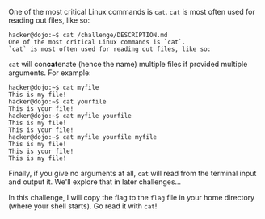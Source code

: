 One of the most critical Linux commands is `cat`.
`cat` is most often used for reading out files, like so:

```
hacker@dojo:~$ cat /challenge/DESCRIPTION.md
One of the most critical Linux commands is `cat`.
`cat` is most often used for reading out files, like so:
```

`cat` will con**cat**enate (hence the name) multiple files if provided multiple arguments.
For example:

```
hacker@dojo:~$ cat myfile
This is my file!
hacker@dojo:~$ cat yourfile
This is your file!
hacker@dojo:~$ cat myfile yourfile
This is my file!
This is your file!
hacker@dojo:~$ cat myfile yourfile myfile
This is my file!
This is your file!
This is my file!
```

Finally, if you give no arguments at all, `cat` will read from the terminal input and output it.
We'll explore that in later challenges...

In this challenge, I will copy the flag to the `flag` file in your home directory (where your shell starts).
Go read it with `cat`!

